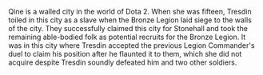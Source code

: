 Qine is a walled city in the world of Dota 2. When she was fifteen, Tresdin toiled in this city as a slave when the Bronze Legion laid siege to the walls of the city. They successfully claimed this city for Stonehall and took the remaining able-bodied folk as potential recruits for the Bronze Legion. It was in this city where Tresdin accepted the previous Legion Commander's duel to claim his position after he flaunted it to them, which she did not acquire despite Tresdin soundly defeated him and two other soldiers.
